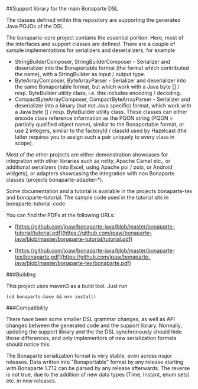 ##Support library for the main Bonaparte DSL

The classes defined within this repository are supporting the generated Java POJOs of the DSL.

The bonaparte-core project contains the essential portion. Here, most of the interfaces and support classes are defined.
There are a couple of sample implementations for serializers and deserializers, for example

* StringBuilderComposer, StringBuilderComposer - Serializer and deserializer into the Bonaportable format (the format which contributed the name), with a StringBuilder as input / output type.
* ByteArrayComposer, ByteArrayParser - Serializer and deserializer into the same Bonaportable format, but which work with a Java byte [] / resp. ByteBuilder utility class, i.e. this includes encoding / decoding.
* CompactByteArrayComposer, CompactByteArrayParser - Serializer and deserializer into a binary (but not Java specific) format, which work with a Java byte [] / resp. ByteBuilder utility class. These classes can either encode class reference information as the PQON string (PQON = partially qualified object name), similar to the Bonaportable format, or use 2 integers, similar to the factoryId / classId used by Hazelcast (the latter requires you to assign such a pair uniquely to every class in scope).

Most of the other projects are either demonstration showcases for integration with other libraries such as netty, Apache Camel etc., or additional serializers (into Excel, using Apache poi / poix, or Android widgets), or adapters showcasing the integration with non Bonaparte classes (projects bonaparte-adapter-*).

Some documentation and a tutorial is available in the projects bonaparte-tex and bonaparte-tutorial. The sample code used in the tutorial sits in bonaparte-tutorial-code.

You can find the PDFs at the following URLs:

* [https://github.com/jpaw/bonaparte-java/blob/master/bonaparte-tutorial/tutorial.pdf](https://github.com/jpaw/bonaparte-java/blob/master/bonaparte-tutorial/tutorial.pdf)

* [https://github.com/jpaw/bonaparte-java/blob/master/bonaparte-tex/bonaparte.pdf](https://github.com/jpaw/bonaparte-java/blob/master/bonaparte-tex/bonaparte.pdf)

###Building

This project uses maven3 as a build tool. Just run

    (cd bonaparts-base && mvn install)

###Compatibility

There have been some smaller DSL grammar changes, as well as API changes between the generated code and the support library. Normally, updating the support library and the the DSL synchronously should hide those differences, and only implementors of new serialization formats should notice this.

The Bonaparte serialization format is very stable, even across major releases.
Data written into "Bonaportable" format by any release starting with Bonaparte 1.7.12 can be parsed by any release afterwards.
The reverse is not true, due to the addition of new data types (Time, Instant, enum sets) etc. in new releases.
